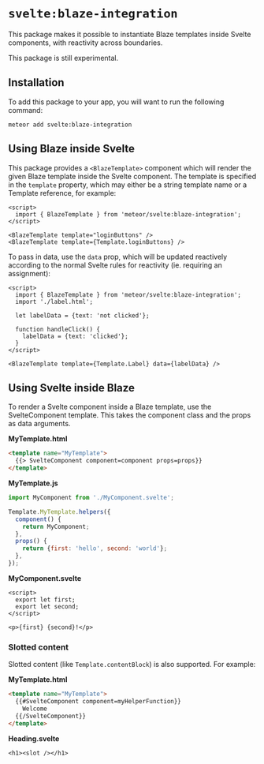 # `svelte:blaze-integration`

This package makes it possible to instantiate Blaze templates inside Svelte
components, with reactivity across boundaries.

This package is still experimental.

## Installation

To add this package to your app, you will want to run the following command:

```
meteor add svelte:blaze-integration
```

## Using Blaze inside Svelte

This package provides a `<BlazeTemplate>` component which will render the given
Blaze template inside the Svelte component.  The template is specified in the
`template` property, which may either be a string template name or a Template
reference, for example:

```svelte
<script>
  import { BlazeTemplate } from 'meteor/svelte:blaze-integration';
</script>

<BlazeTemplate template="loginButtons" />
<BlazeTemplate template={Template.loginButtons} />
```

To pass in data, use the `data` prop, which will be updated reactively according
to the normal Svelte rules for reactivity (ie. requiring an assignment):

```svelte
<script>
  import { BlazeTemplate } from 'meteor/svelte:blaze-integration';
  import './label.html';

  let labelData = {text: 'not clicked'};

  function handleClick() {
    labelData = {text: 'clicked'};
  }
</script>

<BlazeTemplate template={Template.Label} data={labelData} />
```

## Using Svelte inside Blaze

To render a Svelte component inside a Blaze template, use the SvelteComponent
template.  This takes the component class and the props as data arguments.

**MyTemplate.html**
```html
<template name="MyTemplate">
  {{> SvelteComponent component=component props=props}}
</template>
```

**MyTemplate.js**
```js
import MyComponent from './MyComponent.svelte';

Template.MyTemplate.helpers({
  component() {
    return MyComponent;
  },
  props() {
    return {first: 'hello', second: 'world'};
  },
});
```

**MyComponent.svelte**
```svelte
<script>
  export let first;
  export let second;
</script>

<p>{first} {second}!</p>
```

### Slotted content

Slotted content (like `Template.contentBlock`) is also supported.  For example:

**MyTemplate.html**
```html
<template name="MyTemplate">
  {{#SvelteComponent component=myHelperFunction}}
    Welcome
  {{/SvelteComponent}}
</template>
```

**Heading.svelte**
```svelte
<h1><slot /></h1>
```

